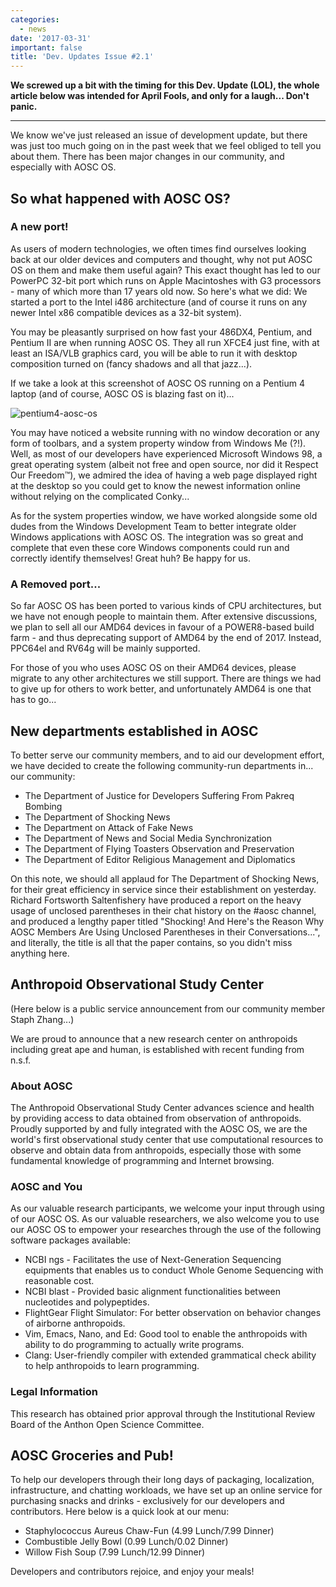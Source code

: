 ```yaml
---
categories:
  - news
date: '2017-03-31'
important: false
title: 'Dev. Updates Issue #2.1'
---
```



**We screwed up a bit with the timing for this Dev. Update (LOL), the whole article below was intended for April Fools, and only for a laugh... Don't panic.**

---------------------------------------

We know we've just released an issue of development update, but there was just too much going on in the past week that we feel obliged to tell you about them. There has been major changes in our community, and especially with AOSC OS.

So what happened with AOSC OS?
---------------------------------------

### A new port!

As users of modern technologies, we often times find ourselves looking back at our older devices and computers and thought, why not put AOSC OS on them and make them useful again? This exact thought has led to our PowerPC 32-bit port which runs on Apple Macintoshes with G3 processors - many of which more than 17 years old now. So here's what we did: We started a port to the Intel i486 architecture (and of course it runs on any newer Intel x86 compatible devices as a 32-bit system).

You may be pleasantly surprised on how fast your 486DX4, Pentium, and Pentium II are when running AOSC OS. They all run XFCE4 just fine, with at least an ISA/VLB graphics card, you will be able to run it with desktop composition turned on (fancy shadows and all that jazz...).

If we take a look at this screenshot of AOSC OS running on a Pentium 4 laptop (and of course, AOSC OS is blazing fast on it)...

![pentium4-aosc-os](/assets/news/news/april-fools-2017.png)

You may have noticed a website running with no window decoration or any form of toolbars, and a system property window from Windows Me (?!). Well, as most of our developers have experienced Microsoft Windows 98, a great operating system (albeit not free and open source, nor did it Respect Our Freedom™), we admired the idea of having a web page displayed right at the desktop so you could get to know the newest information online without relying on the complicated Conky...

As for the system properties window, we have worked alongside some old dudes from the Windows Development Team to better integrate older Windows applications with AOSC OS. The integration was so great and complete that even these core Windows components could run and correctly identify themselves! Great huh? Be happy for us.

### A Removed port...

So far AOSC OS has been ported to various kinds of CPU architectures, but we have not enough people to maintain them. After extensive discussions, we plan to sell all our AMD64 devices in favour of a POWER8-based build farm - and thus deprecating support of AMD64 by the end of 2017. Instead, PPC64el and RV64g will be mainly supported.

For those of you who uses AOSC OS on their AMD64 devices, please migrate to any other architectures we still support. There are things we had to give up for others to work better, and unfortunately AMD64 is one that has to go...

New departments established in AOSC
---------------------------------------------

To better serve our community members, and to aid our development effort, we have decided to create the following community-run departments in... our community:

- The Department of Justice for Developers Suffering From Pakreq Bombing
- The Department of Shocking News
- The Department on Attack of Fake News
- The Department of News and Social Media Synchronization
- The Department of Flying Toasters Observation and Preservation
- The Department of Editor Religious Management and Diplomatics

On this note, we should all applaud for The Department of Shocking News, for their great efficiency in service since their establishment on yesterday. Richard Fortsworth Saltenfishery have produced a report on the heavy usage of unclosed parentheses in their chat history on the #aosc channel, and produced a lengthy paper titled "Shocking! And Here's the Reason Why AOSC Members Are Using Unclosed Parentheses in their Conversations...", and literally, the title is all that the paper contains, so you didn't miss anything here.

Anthropoid Observational Study Center
-------------------------------------

(Here below is a public service announcement from our community member Staph Zhang...)

We are proud to announce that a new research center on anthropoids including great ape and human, is established with recent funding from n.s.f.

### About AOSC

The Anthropoid Observational Study Center advances science and health by providing access to data obtained from observation of anthropoids. Proudly supported by and fully integrated with the AOSC OS, we are the world's first observational study center that use computational resources to observe and obtain data from anthropoids, especially those with some fundamental knowledge of programming and Internet browsing.

### AOSC and You

As our valuable research participants, we welcome your input through using of our AOSC OS. As our valuable researchers, we also welcome you to use our AOSC OS to empower your researches through the use of the following software packages available:

- NCBI ngs - Facilitates the use of Next-Generation Sequencing equipments that enables us to conduct Whole Genome Sequencing with reasonable cost.
- NCBI blast - Provided basic alignment functionalities between nucleotides and polypeptides.
- FlightGear Flight Simulator: For better observation on behavior changes of airborne anthropoids.
- Vim, Emacs, Nano, and Ed: Good tool to enable the anthropoids with ability to do programming to actually write programs.
- Clang: User-friendly compiler with extended grammatical check ability to help anthropoids to learn programming.

### Legal Information

This research has obtained prior approval through the Institutional Review Board of the Anthon Open Science Committee.

AOSC Groceries and Pub!
-----------------------------

To help our developers through their long days of packaging, localization, infrastructure, and chatting workloads, we have set up an online service for purchasing snacks and drinks - exclusively for our developers and contributors. Here below is a quick look at our menu:

- Staphylococcus Aureus Chaw-Fun (4.99 Lunch/7.99 Dinner)
- Combustible Jelly Bowl (0.99 Lunch/0.02 Dinner)
- Willow Fish Soup (7.99 Lunch/12.99 Dinner)

Developers and contributors rejoice, and enjoy your meals!
